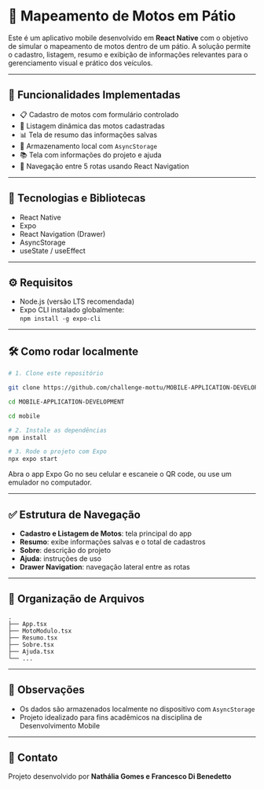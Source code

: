 # 📱 Mapeamento de Motos em Pátio

Este é um aplicativo mobile desenvolvido em **React Native** com o objetivo de simular o mapeamento de motos dentro de um pátio. A solução permite o cadastro, listagem, resumo e exibição de informações relevantes para o gerenciamento visual e prático dos veículos.

---

## 🚀 Funcionalidades Implementadas

- 📋 Cadastro de motos com formulário controlado
- 📑 Listagem dinâmica das motos cadastradas
- 📊 Tela de resumo das informações salvas
- 💾 Armazenamento local com `AsyncStorage`
- 📚 Tela com informações do projeto e ajuda
- 🔁 Navegação entre 5 rotas usando React Navigation

---

## 🧩 Tecnologias e Bibliotecas

- React Native
- Expo
- React Navigation (Drawer)
- AsyncStorage
- useState / useEffect

---

## ⚙️ Requisitos

- Node.js (versão LTS recomendada)
- Expo CLI instalado globalmente:  
  `npm install -g expo-cli`

---

## 🛠️ Como rodar localmente

```bash
# 1. Clone este repositório

git clone https://github.com/challenge-mottu/MOBILE-APPLICATION-DEVELOPMENT

cd MOBILE-APPLICATION-DEVELOPMENT

cd mobile

# 2. Instale as dependências
npm install

# 3. Rode o projeto com Expo
npx expo start
```

Abra o app Expo Go no seu celular e escaneie o QR code, ou use um emulador no computador.

---

## ✅ Estrutura de Navegação

- **Cadastro e Listagem de Motos**: tela principal do app
- **Resumo**: exibe informações salvas e o total de cadastros
- **Sobre**: descrição do projeto
- **Ajuda**: instruções de uso
- **Drawer Navigation**: navegação lateral entre as rotas

---

## 📂 Organização de Arquivos

```
.
├── App.tsx
├── MotoModulo.tsx
├── Resumo.tsx
├── Sobre.tsx
├── Ajuda.tsx
└── ...
```

---

## 🧠 Observações

- Os dados são armazenados localmente no dispositivo com `AsyncStorage`
- Projeto idealizado para fins acadêmicos na disciplina de Desenvolvimento Mobile

---

## 📧 Contato

Projeto desenvolvido por **Nathália Gomes e Francesco Di Benedetto**
